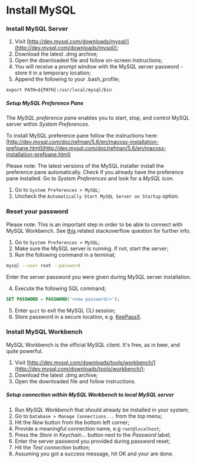 # Install MySQL

### Install MySQL Server

1. Visit [http://dev.mysql.com/downloads/mysql/](http://dev.mysql.com/downloads/mysql/);
2. Download the latest .dmg archive;
3. Open the downloaded file and follow on-screen instructions;
4. You will receive a prompt window with the MySQL server password - store it in a temporary location;
5. Append the following to your .bash_profile;

  ```
  export PATH=${PATH}:/usr/local/mysql/bin
  ```

##### Setup MySQL Preference Pane

The _MySQL preference pane_ enables you to start, stop, and control MySQL server within _System Preferences_.

To install MySQL preference pane follow the instructions here: [http://dev.mysql.com/doc/refman/5.6/en/macosx-installation-prefpane.html](http://dev.mysql.com/doc/refman/5.6/en/macosx-installation-prefpane.html)

Please note: The latest versions of the MySQL installer install the preference pane automatically. Check if you already have the preference pane installed. Go to _System Preferences_ and look for a _MySQL_ icon.

1. Go to `System Preferences > MySQL`;
2. Uncheck the `Automatically Start MySQL Server on Startup` option.

### Reset your password

Please note: This is an important step in order to be able to connect with MySQL Workbench. See [this](http://stackoverflow.com/questions/33467337/reset-mysql-root-password-using-alter-user-statement-after-install-on-mac) related stackoverflow question for further info.

1. Go to `System Preferences > MySQL`;
2. Make sure the MySQL server is running. If not, start the server;
3. Run the following command in a terminal;

  ```bash
  mysql --user root --password
  ```

  Enter the server password you were given during MySQL server installation.

4. Execute the following SQL command;

  ```sql
  SET PASSWORD = PASSWORD('<new password/>');
  ```

5. Enter `quit` to exit the MySQL CLI session;
6. Store password in a secure location, e.g. [KeePassX](https://www.keepassx.org/).

### Install MySQL Workbench

MySQL Workbench is the official MySQL client. It's free, as in beer, and quite powerful.

1. Visit [http://dev.mysql.com/downloads/tools/workbench/](http://dev.mysql.com/downloads/tools/workbench/);
2. Download the latest .dmg archive;
3. Open the downloaded file and follow instructions.

##### Setup connection within MySQL Workbench to local MySQL server

1. Run _MySQL Workbench_ that should already be installed in your system;
2. Go to `Database > Manage Connections...` from the top menu;
3. Hit the _New_ button from the bottom left corner;
4. Provide a meaningful connection name, e.g `root@localhost`;
5. Press the _Store in Keychain..._ button next to the _Password_ label;
6. Enter the server password you provided during password reset;
7. Hit the _Test connection_ button;
8. Assuming you got a success message, hit OK and your are done.
